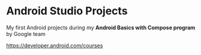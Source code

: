 # Android Studio Projects

My first Android projects during my <strong>Android Basics with Compose program</strong> by Google team

https://developer.android.com/courses

